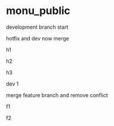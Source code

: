 # monu_public
 
development branch start


hotfix and dev now merge

h1

h2

h3

dev 1 

merge feature branch and remove conflict 

f1

f2


